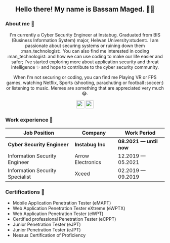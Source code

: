 <h2 align="center">Hello there! My name is Bassam Maged. 👋🤓</h2>

### About me :space_invader: 
<p align="center">I'm currently a Cyber Security Engineer at Instabug. Graduated from BIS (Business Information System) major, Helwan University:student:. I am passionate about securing systems or ruining down them :man_technologist:. You can also find me interested in coding :man_technologist: and how we can use coding to make our life easier and safer; I've started exploring more about application security and threat intelligence ✨ and hope to contribute to the cyber security community. 
</p>

<p align="center">When I'm not securing or coding, you can find me Playing VR or FPS games, watching Netflix, Sports (shooting, parachuting or football :soccer:) or listening to music. Memes are something that are appreciated very much 😂. </p>

<p align="center"><a href="https://twitter.com/bassammaged_"><img src="https://img.shields.io/badge/twitter-%231DA1F2.svg?&style=for-the-badge&logo=twitter&logoColor=white" height=25></a> <a href="https://www.linkedin.com/in/bassammaged/"><img src="https://img.shields.io/badge/linkedin-%230077B5.svg?&style=for-the-badge&logo=linkedin&logoColor=white" height=25></a></p>


### Work experience 👔
| Job Position                      | Company           | Work Period               |
| --------------------------------- | ----------------- | ------------------------- |
| **Cyber Security Engineer**       | **Instabug Inc**  | **08.2021 — until now**   |
| Information Security Engineer     | Arrow Electronics | 12.2019 — 05.2021         |
| Information Security Specialist   | Xceed             | 02.2019 — 09.2019         |

### Certifications 📜
- Mobile Application Penetration Tester (eMAPT) <img src="https://img.shields.io/badge/Certificate%20ID-1601880-brightgreen" height=10>
- Web Application Penetration Tester eXtreme (eWPTX) <img src="https://img.shields.io/badge/Certificate%20ID-7990389-brightgreen" height=10>
- Web Application Penetration Tester (eWPT) <img src="https://img.shields.io/badge/Certificate%20ID-7548385-brightgreen" height=10>
- Certified professional Penetration Tester (eCPPT) <img src="https://img.shields.io/badge/Certificate%20ID-4717440-brightgreen" height=10> 
- Junior Penetration Tester (eJPT) <img src="https://img.shields.io/badge/Certificate%20ID-3259960-brightgreen" height=10> 
- Junior Penetration Tester (eJPT) <img src="https://img.shields.io/badge/Certificate%20ID-3259960-brightgreen" height=10> 
- Nessus Certification of Proficiency <img src="https://img.shields.io/badge/Certificate%20ID-E--5VN4Q1-brightgreen" height=10> 